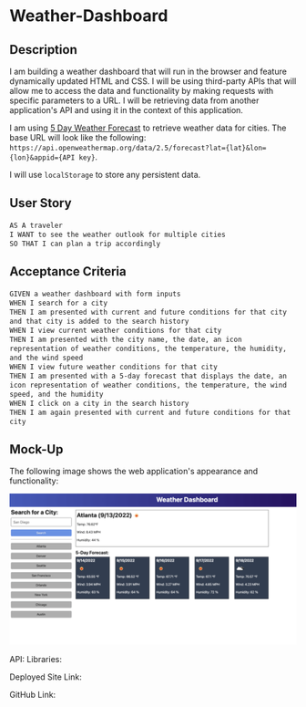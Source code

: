 # Weather-Dashboard

## Description

I am building a weather dashboard that will run in the browser and feature dynamically updated HTML and CSS. I will be using third-party APIs that will allow me to access the data and functionality by making requests with specific parameters to a URL. I will be retrieving data from another application's API and using it in the context of this application.

I am using [5 Day Weather Forecast](https://openweathermap.org/forecast5) to retrieve weather data for cities. The base URL will look like the following: `https://api.openweathermap.org/data/2.5/forecast?lat={lat}&lon={lon}&appid={API key}`. 

I will use `localStorage` to store any persistent data. 

## User Story

```
AS A traveler
I WANT to see the weather outlook for multiple cities
SO THAT I can plan a trip accordingly
```

## Acceptance Criteria

```
GIVEN a weather dashboard with form inputs
WHEN I search for a city
THEN I am presented with current and future conditions for that city and that city is added to the search history
WHEN I view current weather conditions for that city
THEN I am presented with the city name, the date, an icon representation of weather conditions, the temperature, the humidity, and the wind speed
WHEN I view future weather conditions for that city
THEN I am presented with a 5-day forecast that displays the date, an icon representation of weather conditions, the temperature, the wind speed, and the humidity
WHEN I click on a city in the search history
THEN I am again presented with current and future conditions for that city
```

## Mock-Up

The following image shows the web application's appearance and functionality:

![The weather app includes a search option, a list of cities, and a five-day forecast and current weather conditions for Atlanta.](./assets/images/weather-dashboard-demo.png)

API:
Libraries:


Deployed Site Link:



GitHub Link:
